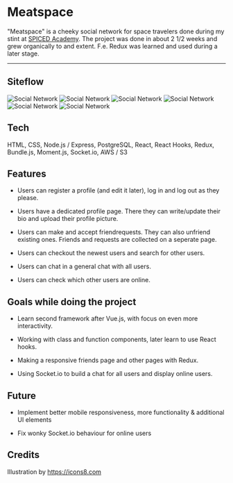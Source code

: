 # Meatspace

"Meatspace" is a cheeky social network for space travelers done during my stint at [SPICED Academy](https://www.spiced.academy/program/full-stack-web-development/). The project was done in about 2 1/2 weeks and grew organically to and extent. F.e. Redux was learned and used during a later stage.

---

## Siteflow

![Social Network](https://github.com/videothrone/social-network/blob/master/screenshot1.png)
![Social Network](https://github.com/videothrone/social-network/blob/master/screenshot2.png)
![Social Network](https://github.com/videothrone/social-network/blob/master/screenshot3.png)
![Social Network](https://github.com/videothrone/social-network/blob/master/screenshot4.png)
![Social Network](https://github.com/videothrone/social-network/blob/master/screenshot5.png)
![Social Network](https://github.com/videothrone/social-network/blob/master/screenshot6.png)

## Tech

HTML, CSS, Node.js / Express, PostgreSQL, React, React Hooks, Redux, Bundle.js, Moment.js, Socket.io, AWS / S3

## Features

-   Users can register a profile (and edit it later), log in and log out as they please.

-   Users have a dedicated profile page. There they can write/update their bio and upload their profile picture.

-   Users can make and accept friendrequests. They can also unfriend existing ones. Friends and requests are collected on a seperate page.

-   Users can checkout the newest users and search for other users.

-   Users can chat in a general chat with all users.

-   Users can check which other users are online.

## Goals while doing the project

-   Learn second framework after Vue.js, with focus on even more interactivity.

-   Working with class and function components, later learn to use React hooks.

-   Making a responsive friends page and other pages with Redux.

-   Using Socket.io to build a chat for all users and display online users.

## Future

-   Implement better mobile responsiveness, more functionality & additional UI elements

-   Fix wonky Socket.io behaviour for online users

## Credits

Illustration by https://icons8.com
